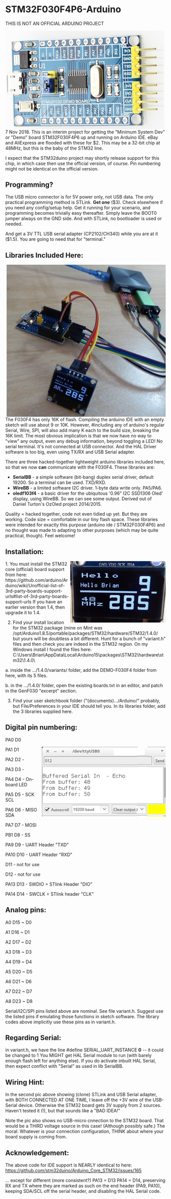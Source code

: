 # STM32F030F4P6-Arduino

THIS IS NOT AN OFFICIAL ARDUINO PROJECT

<img align="right" src="STM32F030-Dev-Brd.jpg">7 Nov 2018. This is an interim project 
for getting the "Minimum System Dev" or "Demo" board STM32F030F4P6
up and running on Arduino IDE.  eBay and AliExpress are flooded with these for $2.  This may be a 32-bit chip at 48MHz, but this is the baby of the STM32 line.

I expect that the STM32duino project may shortly release 
support for this chip, in which case then use the official version, of course.  Pin numbering might 
not be identical on the official version.

## Programming?

The USB micro connector is for 5V power only, not USB data. The only practical programming method is STLink.
**Get one** ($3). Check elsewhere if you need any config/setup help. 
Get it running for your scenario, and programming becomes trivially easy thereafter. Simply leave the BOOT0 jumper always on the GND side.
And with STLink, no bootloader is used or needed.

And get a 3V TTL USB serial adapter (CP2102/CH340) while you are at it ($1.5). You are going to need that for "terminal."

## Libraries Included Here:

<img align="right" src="P1070122.JPG">The F030F4 has only 16K of flash. Compiling the arduino IDE with an empty sketch will use about 9 or 10K. 
However, #including any of arduino's regular Serial, Wire, SPI, will also add many K each to the build size, breaking the 16K limit.
The most obvious implication is that we now have no way to "view" any output, even any debug information,
beyond toggling a LED!  No serial terminal. It's not connected at USB connector. 
And the HAL Driver software is too big, even using TX/RX and USB Serial adapter.

There are three hacked-together lightweight arduino libraries included here, so that we now **can** communicate 
with the F030F4. These libraries are:

 - __SerialBB__ - a simple software (bit-bang) duplex serial driver, default 19200. 
      So a terminal can be used. TXD/RXD.
 - __WireBB__ - a limited software I2C driver. 1-byte data write only. PA5/PA6.
 - __oledf103f4__ - a basic driver for the ubiquitous '0.96" I2C SSD1306 Oled' display, using WireBB.
      So we can see some output. Derived out of Daniel Turton's OzOled project 2014/2015.

Quality = hacked together, code not even tidied up yet.  But they are working.
Code size = comfortable in our tiny flash space.
These libraries were intended for exactly this purpose (arduino ide / STM32F030F4P6)
and no thought was made to adapting to other purposes (which may be quite practical, though).
Feel welcome!

## Installation:

<img align="right" src="P1070121.JPG">
1. You must install the STM32 core (official) board support from here:
   https://github.com/arduino/Arduino/wiki/Unofficial-list-of-3rd-party-boards-support-urls#list-of-3rd-party-boards-support-urls
   If you have an earlier version than 1.4, then upgrade it to 1.4.
   
   
2. Find your install location for the STM32 package (mine on Mint was /opt/Arduino1.8.5/portable/packages/STM32/hardware/STM32/1.4.0/
but yours will be doubtless a bit different. Hunt for a bunch of "variant.h" files and then check
you are indeed in the STM32 region. On my Windows install I found the files here:  C:\Users\Brian\AppData\Local\Arduino15\packages\STM32\hardware\stm32\1.4.0\

a. inside the .../1.4.0/variants/ folder, add the DEMO-F030F4 folder from here, with its 5 files.

b. in the .../1.4.0/ folder, open the existing boards.txt in an editor, and patch in the GenF030 "excerpt" section.

3. Find your user sketchbook folder ("(documents).../Arduino/" probably, but File/Preferences in your IDE should tell you.
In its libraries folder, add the 3 libraries supplied here.


## Digital pin numbering:

  PA0  D0 
  
  PA1  D1 <img align="right" src="ss66.jpg">
  
  PA2  D2  - 
  
  PA3  D3  - 
  
  PA4  D4  - On-board LED
  
  PA5  D5  - SCK   SCL
  
  PA6  D6  - MISO  SDA  
  
  PA7  D7  - MOSI  
  
  PB1  D8  - SS
  
  PA9  D9  - UART Header "TXD" 
  
  PA10 D10 - UART Header "RXD" 
  
  D11 - not for use
  
  D12 - not for use
  
  PA13 D13 - SWDIO  = STlink Header "DIO"
  
  PA14 D14 - SWCLK  = STlink header "CLK"
  

## Analog pins:

A0	D15 ~ D0

A1	D16 ~ D1

A2	D17 ~ D2

A3	D18 ~ D3

A4	D19 ~ D4

A5	D20 ~ D5

A6	D21 ~ D6

A7	D22 ~ D7

A8	D23 ~ D8

	
Serial/I2C/SPI pins listed above are nominal. See file variant.h.
Suggest use the listed pins if emulating those functions in sketch software.
The library codes above implicitly use these pins as in variant.h.

## Regarding Serial: 

in variant.h, we have the line #define SERIAL_UART_INSTANCE    __0__ -- it could be changed to 1
You MIGHT get HAL Serial module to run (with barely enough flash left for anything else).
If you do activate inbuilt HAL Serial, then expect conflict with "Serial" as used in lib SerialBB.

## Wiring Hint:

In the second pic above showing (clone) STLink and USB Serial adapter, with BOTH CONNECTED AT ONE TIME, I leave off the +3V wire of the USB-Serial device. Otherwise the STM32 board gets 3V supply from 2 sources. Haven't tested it (!), but that sounds like a "BAD IDEA!"

Note the pic also shows no USB-micro cnnection to the STM32 board. That would be a THIRD voltage source in this case! (Although possibly safe.)  The moral: Whatever is your connection configuration, THINK about where your board supply is coming from.

## Acknowledgement:

The above code for IDE support is NEARLY identical to here:
    https://github.com/stm32duino/Arduino_Core_STM32/issues/165
    
... except for different (more consistent?) PA13 = D13  PA14 = D14, 
preserving RX and TX where they are marked as such on the end header (PA9, PA10),
keeping SDA/SCL off the serial header,
and disabling the HAL Serial code.


